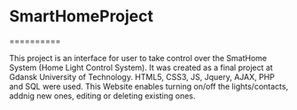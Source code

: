 # SmartHomeProject
==========

This project is an interface for user to take control over the SmatHome System (Home Light Control System). It was created as a final project at Gdansk University of Technology. HTML5, CSS3, JS, Jquery, AJAX, PHP and SQL were used. 
This Website enables turning on/off the lights/contacts, addnig new ones, editing or deleting existing ones. 
